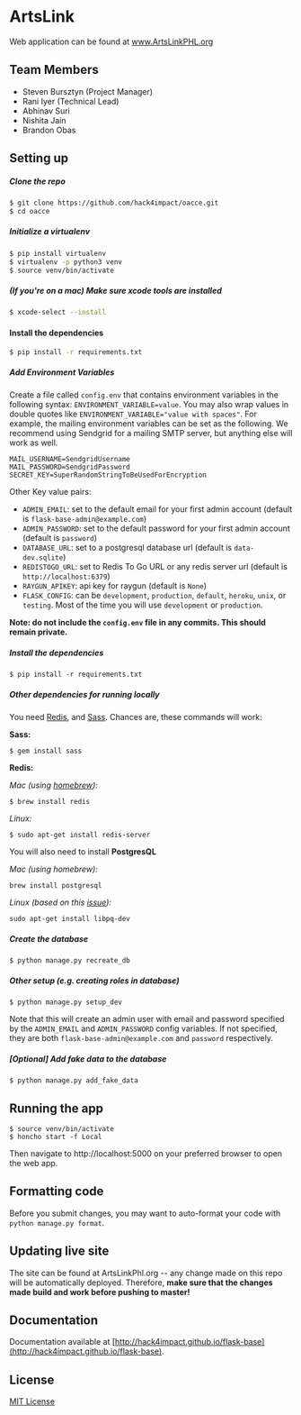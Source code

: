 # ArtsLink

Web application can be found at www.ArtsLinkPHL.org

## Team Members

* Steven Bursztyn (Project Manager)
* Rani Iyer (Technical Lead)
* Abhinav Suri
* Nishita Jain
* Brandon Obas

## Setting up

##### Clone the repo

```bash
$ git clone https://github.com/hack4impact/oacce.git
$ cd oacce
```

##### Initialize a virtualenv

```bash
$ pip install virtualenv
$ virtualenv -p python3 venv
$ source venv/bin/activate
```

##### (If you're on a mac) Make sure xcode tools are installed

```bash
$ xcode-select --install
```

#### Install the dependencies

```bash
$ pip install -r requirements.txt
```

##### Add Environment Variables

Create a file called `config.env` that contains environment variables in the following syntax: `ENVIRONMENT_VARIABLE=value`.
You may also wrap values in double quotes like `ENVIRONMENT_VARIABLE="value with spaces"`.
For example, the mailing environment variables can be set as the following.
We recommend using Sendgrid for a mailing SMTP server, but anything else will work as well.

```
MAIL_USERNAME=SendgridUsername
MAIL_PASSWORD=SendgridPassword
SECRET_KEY=SuperRandomStringToBeUsedForEncryption
```

Other Key value pairs:

* `ADMIN_EMAIL`: set to the default email for your first admin account (default is `flask-base-admin@example.com`)
* `ADMIN_PASSWORD`: set to the default password for your first admin account (default is `password`)
* `DATABASE_URL`: set to a postgresql database url (default is `data-dev.sqlite`)
* `REDISTOGO_URL`: set to Redis To Go URL or any redis server url (default is `http://localhost:6379`)
* `RAYGUN_APIKEY`: api key for raygun (default is `None`)
* `FLASK_CONFIG`: can be `development`, `production`, `default`, `heroku`, `unix`, or `testing`. Most of the time you will use `development` or `production`.

**Note: do not include the `config.env` file in any commits. This should remain private.**

##### Install the dependencies

```
$ pip install -r requirements.txt
```

##### Other dependencies for running locally

You need [Redis](http://redis.io/), and [Sass](http://sass-lang.com/). Chances are, these commands will work:


**Sass:**

```
$ gem install sass
```

**Redis:**

_Mac (using [homebrew](http://brew.sh/)):_

```
$ brew install redis
```

_Linux:_

```
$ sudo apt-get install redis-server
```

You will also need to install **PostgresQL**

_Mac (using homebrew):_

```
brew install postgresql
```

_Linux (based on this [issue](https://github.com/hack4impact/flask-base/issues/96)):_

```
sudo apt-get install libpq-dev
```


##### Create the database

```
$ python manage.py recreate_db
```

##### Other setup (e.g. creating roles in database)

```
$ python manage.py setup_dev
```

Note that this will create an admin user with email and password specified by the `ADMIN_EMAIL` and `ADMIN_PASSWORD` config variables. If not specified, they are both `flask-base-admin@example.com` and `password` respectively.

##### [Optional] Add fake data to the database

```
$ python manage.py add_fake_data
```

## Running the app

```
$ source venv/bin/activate
$ honcho start -f Local
```

Then navigate to http://localhost:5000 on your preferred browser to open the web app.

## Formatting code

Before you submit changes, you may want to auto-format your code with `python manage.py format`.

## Updating live site

The site can be found at ArtsLinkPhl.org -- any change made on this repo will be automatically deployed. Therefore, **make sure that the changes made build and work before pushing to master!**

## Documentation

Documentation available at [http://hack4impact.github.io/flask-base](http://hack4impact.github.io/flask-base).

## License
[MIT License](LICENSE.md)
